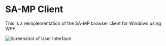 SA-MP Client
===========
This is a reimplementation of the SA-MP browser client for Windows using WPF.

![Screenshot of User Interface](http://i.imgur.com/BSG2Ezf.png "Screenshot of User Interface (9th March 2013)")